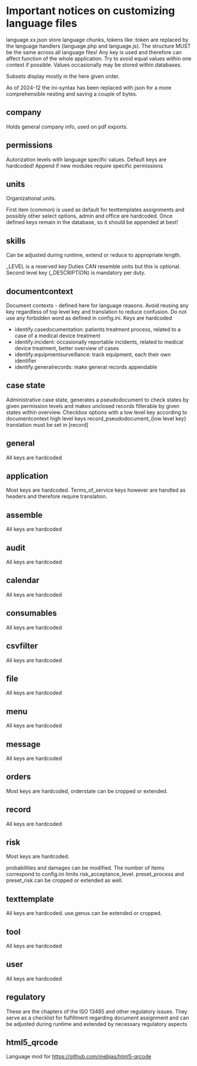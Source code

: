# Important notices on customizing language files

language.xx.json store language chunks, tokens like :token are replaced by the language handlers (language.php and language.js).
The structure MUST be the same across all language files! 
Any key is used and therefore can affect function of the whole application. Try to avoid equal values within one context if possible.
Values occasionally may be stored within databases.

Subsets display mostly in the here given order.

As of 2024-12 the ini-syntax has been replaced with json for a more comprehensible nesting and saving a couple of bytes.

## company
Holds general company info, used on pdf exports.

## permissions
Autorization levels with language specific values. Default keys are hardcoded!
Append if new modules require specific permissions

## units
Organizational units.

First item (common) is used as default for texttemplates assignments and possibly other select options, admin and office are hardcoded.
Once defined keys remain in the database, so it should be appended at best!

## skills
Can be adjusted during runtime, extend or reduce to appropriate length.

_LEVEL is a reserved key
Duties CAN resemble units but this is optional. Second level key (_DESCRIPTION) is mandatory per duty.

## documentcontext
Document contexts - defined here for language reasons.
Avoid reusing any key regardless of top level key and translation to reduce confusion.
Do not use any forbidden word as defined in config.ini.
Keys are hardcoded

* identify.casedocumentation: patients treatment process, related to a case of a medical device treatment
* identify.incident: occasionally reportable incidents, related to medical device treatment, better overview of cases
* identify.equipmentsurveillance: track equipment, each their own identifier
* identify.generalrecords: make general records appendable

## case state
Administrative case state, generates a pseudodocument to check states by given permission levels and makes unclosed records filterable by given states within overview. Checkbox options with a low level key according to documentcontext high level keys record_pseudodocument_{low level key} translation must be set in [record]

## general
All keys are hardcoded

## application
Most keys are hardcoded. Terms_of_service keys however are handled as headers and therefore require translation.

## assemble
All keys are hardcoded

## audit
All keys are hardcoded

## calendar
All keys are hardcoded

## consumables
All keys are hardcoded

## csvfilter
All keys are hardcoded

## file
All keys are hardcoded

## menu
All keys are hardcoded

## message
All keys are hardcoded

## orders
Most keys are hardcoded, orderstate can be cropped or extended.

## record
All keys are hardcoded

## risk
Most keys are hardcoded.

probabilities and damages can be modified. The number of items correspond to config.ini limits risk_acceptance_level.
preset_process and preset_risk can be cropped or extended as well.

## texttemplate
All keys are hardcoded. use.genus can be extended or cropped.

## tool
All keys are hardcoded

## user
All keys are hardcoded

## regulatory
These are the chapters of the ISO 13485 and other regulatory issues. They serve as a checklist for fulfillment regarding document assignment and can be adjusted during runtime and extended by necessary regulatory aspects

## html5_qrcode
Language mod for https://github.com/mebjas/html5-qrcode